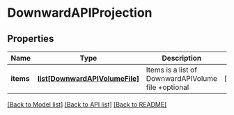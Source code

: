 # DownwardAPIProjection

## Properties
Name | Type | Description | Notes
------------ | ------------- | ------------- | -------------
**items** | [**list[DownwardAPIVolumeFile]**](DownwardAPIVolumeFile.md) | Items is a list of DownwardAPIVolume file +optional | [optional] 

[[Back to Model list]](../README.md#documentation-for-models) [[Back to API list]](../README.md#documentation-for-api-endpoints) [[Back to README]](../README.md)


